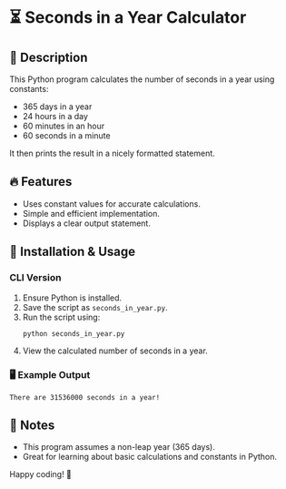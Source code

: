 # ⏳ Seconds in a Year Calculator

## 📌 Description
This Python program calculates the number of seconds in a year using constants:
- 365 days in a year
- 24 hours in a day
- 60 minutes in an hour
- 60 seconds in a minute

It then prints the result in a nicely formatted statement.

## 🔥 Features
- Uses constant values for accurate calculations.
- Simple and efficient implementation.
- Displays a clear output statement.

## 🚀 Installation & Usage

### CLI Version
1. Ensure Python is installed.
2. Save the script as `seconds_in_year.py`.
3. Run the script using:
   ```sh
   python seconds_in_year.py
   ```
4. View the calculated number of seconds in a year.

### 🖥️ Example Output
```
There are 31536000 seconds in a year!
```

## 📖 Notes
- This program assumes a non-leap year (365 days).
- Great for learning about basic calculations and constants in Python.

Happy coding! 🚀

